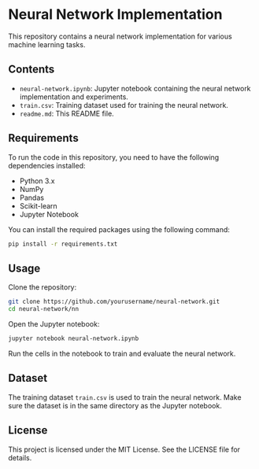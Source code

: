 # Neural Network Implementation

This repository contains a neural network implementation for various machine learning tasks.

## Contents

- `neural-network.ipynb`: Jupyter notebook containing the neural network implementation and experiments.
- `train.csv`: Training dataset used for training the neural network.
- `readme.md`: This README file.

## Requirements

To run the code in this repository, you need to have the following dependencies installed:

- Python 3.x
- NumPy
- Pandas
- Scikit-learn
- Jupyter Notebook

You can install the required packages using the following command:

```sh
pip install -r requirements.txt
```

## Usage

Clone the repository:

```sh
git clone https://github.com/yourusername/neural-network.git
cd neural-network/nn
```

Open the Jupyter notebook:

```sh
jupyter notebook neural-network.ipynb
```

Run the cells in the notebook to train and evaluate the neural network.

## Dataset

The training dataset `train.csv` is used to train the neural network. Make sure the dataset is in the same directory as the Jupyter notebook.

## License

This project is licensed under the MIT License. See the LICENSE file for details.